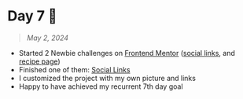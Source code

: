 # Day 7 🥷

> *May 2, 2024*

- Started 2 Newbie challenges on [Frontend Mentor](https://www.frontendmentor.io/) ([social links](https://www.frontendmentor.io/challenges/social-links-profile-UG32l9m6dQ), and [recipe page](https://www.frontendmentor.io/challenges/recipe-page-KiTsR8QQKm))
- Finished one of them: [Social Links](https://charanmn7.github.io/social-links/)
- I customized the project with my own picture and links
- Happy to have achieved my recurrent 7th day goal
